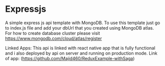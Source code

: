 # Expressjs
A simple express js api template with MongoDB.
To use this template just go to index.js file and add your
dbUrl that you created using MongoDB atlas.
For how to create database cluster please visit 
https://www.mongodb.com/cloud/atlas/register

Linked Apps:
This api is linked with react native app that is fully functional and 
i also deployed by api on server and running on production mode.
Link of app: (https://github.com/Majid460/ReduxExample-withSaga)
